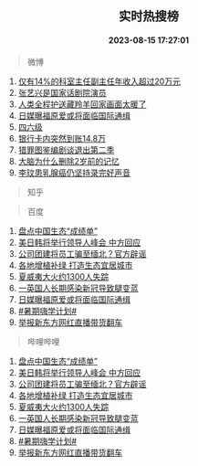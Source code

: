 <div align="center"><h2>实时热搜榜</h2><h4>2023-08-15 17:27:01</h4></div>

> 微博  

1. [仅有14%的科室主任副主任年收入超过20万元](https://s.weibo.com/weibo?q=%23%E4%BB%85%E6%9C%8914%25%E7%9A%84%E7%A7%91%E5%AE%A4%E4%B8%BB%E4%BB%BB%E5%89%AF%E4%B8%BB%E4%BB%BB%E5%B9%B4%E6%94%B6%E5%85%A5%E8%B6%85%E8%BF%8720%E4%B8%87%E5%85%83%23&t=31&band_rank=1&Refer=top)<br />
2. [张艺兴是国家话剧院演员](https://s.weibo.com/weibo?q=%23%E5%BC%A0%E8%89%BA%E5%85%B4%E6%98%AF%E5%9B%BD%E5%AE%B6%E8%AF%9D%E5%89%A7%E9%99%A2%E6%BC%94%E5%91%98%23&t=31&band_rank=2&Refer=top)<br />
3. [人类全程护送藏羚羊回家画面太暖了](https://s.weibo.com/weibo?q=%23%E4%BA%BA%E7%B1%BB%E5%85%A8%E7%A8%8B%E6%8A%A4%E9%80%81%E8%97%8F%E7%BE%9A%E7%BE%8A%E5%9B%9E%E5%AE%B6%E7%94%BB%E9%9D%A2%E5%A4%AA%E6%9A%96%E4%BA%86%23&t=31&band_rank=3&Refer=top)<br />
4. [日媒曝福原爱或将面临国际通缉](https://s.weibo.com/weibo?q=%23%E6%97%A5%E5%AA%92%E6%9B%9D%E7%A6%8F%E5%8E%9F%E7%88%B1%E6%88%96%E5%B0%86%E9%9D%A2%E4%B8%B4%E5%9B%BD%E9%99%85%E9%80%9A%E7%BC%89%23&t=31&band_rank=4&Refer=top)<br />
5. [四六级](https://s.weibo.com/weibo?q=%E5%9B%9B%E5%85%AD%E7%BA%A7&t=31&band_rank=5&Refer=top)<br />
6. [银行卡内突然到账14.8万](https://s.weibo.com/weibo?q=%23%E9%93%B6%E8%A1%8C%E5%8D%A1%E5%86%85%E7%AA%81%E7%84%B6%E5%88%B0%E8%B4%A614.8%E4%B8%87%23&t=31&band_rank=6&Refer=top)<br />
7. [猎罪图鉴编剧谈退出第二季](https://s.weibo.com/weibo?q=%23%E7%8C%8E%E7%BD%AA%E5%9B%BE%E9%89%B4%E7%BC%96%E5%89%A7%E8%B0%88%E9%80%80%E5%87%BA%E7%AC%AC%E4%BA%8C%E5%AD%A3%23&t=31&band_rank=7&Refer=top)<br />
8. [大脑为什么删除2岁前的记忆](https://s.weibo.com/weibo?q=%23%E5%A4%A7%E8%84%91%E4%B8%BA%E4%BB%80%E4%B9%88%E5%88%A0%E9%99%A42%E5%B2%81%E5%89%8D%E7%9A%84%E8%AE%B0%E5%BF%86%23&t=31&band_rank=8&Refer=top)<br />
9. [李玟患乳腺癌仍坚持录完好声音](https://s.weibo.com/weibo?q=%23%E6%9D%8E%E7%8E%9F%E6%82%A3%E4%B9%B3%E8%85%BA%E7%99%8C%E4%BB%8D%E5%9D%9A%E6%8C%81%E5%BD%95%E5%AE%8C%E5%A5%BD%E5%A3%B0%E9%9F%B3%23&t=31&band_rank=9&Refer=top)<br />

> 知乎  


> 百度  

1. [盘点中国生态“成绩单”](https://www.baidu.com/s?wd=%E7%9B%98%E7%82%B9%E4%B8%AD%E5%9B%BD%E7%94%9F%E6%80%81%E2%80%9C%E6%88%90%E7%BB%A9%E5%8D%95%E2%80%9D&sa=fyb_news&rsv_dl=fyb_news)<br />
2. [美日韩将举行领导人峰会 中方回应](https://www.baidu.com/s?wd=%E7%BE%8E%E6%97%A5%E9%9F%A9%E5%B0%86%E4%B8%BE%E8%A1%8C%E9%A2%86%E5%AF%BC%E4%BA%BA%E5%B3%B0%E4%BC%9A+%E4%B8%AD%E6%96%B9%E5%9B%9E%E5%BA%94&sa=fyb_news&rsv_dl=fyb_news)<br />
3. [公司团建将员工骗至缅北？官方辟谣](https://www.baidu.com/s?wd=%E5%85%AC%E5%8F%B8%E5%9B%A2%E5%BB%BA%E5%B0%86%E5%91%98%E5%B7%A5%E9%AA%97%E8%87%B3%E7%BC%85%E5%8C%97%EF%BC%9F%E5%AE%98%E6%96%B9%E8%BE%9F%E8%B0%A3&sa=fyb_news&rsv_dl=fyb_news)<br />
4. [各地增植补绿 打造生态宜居城市](https://www.baidu.com/s?wd=%E5%90%84%E5%9C%B0%E5%A2%9E%E6%A4%8D%E8%A1%A5%E7%BB%BF+%E6%89%93%E9%80%A0%E7%94%9F%E6%80%81%E5%AE%9C%E5%B1%85%E5%9F%8E%E5%B8%82&sa=fyb_news&rsv_dl=fyb_news)<br />
5. [夏威夷大火约1300人失踪](https://www.baidu.com/s?wd=%E5%A4%8F%E5%A8%81%E5%A4%B7%E5%A4%A7%E7%81%AB%E7%BA%A61300%E4%BA%BA%E5%A4%B1%E8%B8%AA&sa=fyb_news&rsv_dl=fyb_news)<br />
6. [一英国人长期感染新冠导致腿变蓝](https://www.baidu.com/s?wd=%E4%B8%80%E8%8B%B1%E5%9B%BD%E4%BA%BA%E9%95%BF%E6%9C%9F%E6%84%9F%E6%9F%93%E6%96%B0%E5%86%A0%E5%AF%BC%E8%87%B4%E8%85%BF%E5%8F%98%E8%93%9D&sa=fyb_news&rsv_dl=fyb_news)<br />
7. [日媒曝福原爱或将面临国际通缉](https://www.baidu.com/s?wd=%E6%97%A5%E5%AA%92%E6%9B%9D%E7%A6%8F%E5%8E%9F%E7%88%B1%E6%88%96%E5%B0%86%E9%9D%A2%E4%B8%B4%E5%9B%BD%E9%99%85%E9%80%9A%E7%BC%89&sa=fyb_news&rsv_dl=fyb_news)<br />
8. [#暑期嗨学计划#](https://www.baidu.com/s?wd=%23%E6%9A%91%E6%9C%9F%E5%97%A8%E5%AD%A6%E8%AE%A1%E5%88%92%23&sa=fyb_news&rsv_dl=fyb_news)<br />
9. [举报新东方网红直播带货翻车](https://www.baidu.com/s?wd=%E4%B8%BE%E6%8A%A5%E6%96%B0%E4%B8%9C%E6%96%B9%E7%BD%91%E7%BA%A2%E7%9B%B4%E6%92%AD%E5%B8%A6%E8%B4%A7%E7%BF%BB%E8%BD%A6&sa=fyb_news&rsv_dl=fyb_news)<br />

> 哔哩哔哩  

1. [盘点中国生态“成绩单”](https://www.baidu.com/s?wd=%E7%9B%98%E7%82%B9%E4%B8%AD%E5%9B%BD%E7%94%9F%E6%80%81%E2%80%9C%E6%88%90%E7%BB%A9%E5%8D%95%E2%80%9D&sa=fyb_news&rsv_dl=fyb_news)<br />
2. [美日韩将举行领导人峰会 中方回应](https://www.baidu.com/s?wd=%E7%BE%8E%E6%97%A5%E9%9F%A9%E5%B0%86%E4%B8%BE%E8%A1%8C%E9%A2%86%E5%AF%BC%E4%BA%BA%E5%B3%B0%E4%BC%9A+%E4%B8%AD%E6%96%B9%E5%9B%9E%E5%BA%94&sa=fyb_news&rsv_dl=fyb_news)<br />
3. [公司团建将员工骗至缅北？官方辟谣](https://www.baidu.com/s?wd=%E5%85%AC%E5%8F%B8%E5%9B%A2%E5%BB%BA%E5%B0%86%E5%91%98%E5%B7%A5%E9%AA%97%E8%87%B3%E7%BC%85%E5%8C%97%EF%BC%9F%E5%AE%98%E6%96%B9%E8%BE%9F%E8%B0%A3&sa=fyb_news&rsv_dl=fyb_news)<br />
4. [各地增植补绿 打造生态宜居城市](https://www.baidu.com/s?wd=%E5%90%84%E5%9C%B0%E5%A2%9E%E6%A4%8D%E8%A1%A5%E7%BB%BF+%E6%89%93%E9%80%A0%E7%94%9F%E6%80%81%E5%AE%9C%E5%B1%85%E5%9F%8E%E5%B8%82&sa=fyb_news&rsv_dl=fyb_news)<br />
5. [夏威夷大火约1300人失踪](https://www.baidu.com/s?wd=%E5%A4%8F%E5%A8%81%E5%A4%B7%E5%A4%A7%E7%81%AB%E7%BA%A61300%E4%BA%BA%E5%A4%B1%E8%B8%AA&sa=fyb_news&rsv_dl=fyb_news)<br />
6. [一英国人长期感染新冠导致腿变蓝](https://www.baidu.com/s?wd=%E4%B8%80%E8%8B%B1%E5%9B%BD%E4%BA%BA%E9%95%BF%E6%9C%9F%E6%84%9F%E6%9F%93%E6%96%B0%E5%86%A0%E5%AF%BC%E8%87%B4%E8%85%BF%E5%8F%98%E8%93%9D&sa=fyb_news&rsv_dl=fyb_news)<br />
7. [日媒曝福原爱或将面临国际通缉](https://www.baidu.com/s?wd=%E6%97%A5%E5%AA%92%E6%9B%9D%E7%A6%8F%E5%8E%9F%E7%88%B1%E6%88%96%E5%B0%86%E9%9D%A2%E4%B8%B4%E5%9B%BD%E9%99%85%E9%80%9A%E7%BC%89&sa=fyb_news&rsv_dl=fyb_news)<br />
8. [#暑期嗨学计划#](https://www.baidu.com/s?wd=%23%E6%9A%91%E6%9C%9F%E5%97%A8%E5%AD%A6%E8%AE%A1%E5%88%92%23&sa=fyb_news&rsv_dl=fyb_news)<br />
9. [举报新东方网红直播带货翻车](https://www.baidu.com/s?wd=%E4%B8%BE%E6%8A%A5%E6%96%B0%E4%B8%9C%E6%96%B9%E7%BD%91%E7%BA%A2%E7%9B%B4%E6%92%AD%E5%B8%A6%E8%B4%A7%E7%BF%BB%E8%BD%A6&sa=fyb_news&rsv_dl=fyb_news)<br />
